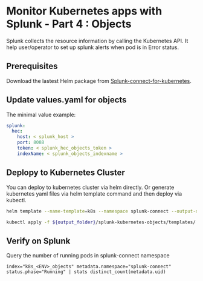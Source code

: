 Monitor Kubernetes apps with Splunk - Part 4 : Objects
=========================================================

Splunk collects the resource information by calling the Kubernetes API. It help user/operator to set up splunk alerts when pod is in Error status.

Prerequisites
--------------

Download the lastest Helm package from [Splunk-connect-for-kubernetes](https://github.com/splunk/splunk-connect-for-kubernetes).



Update values.yaml for objects
-------------------------------

The minimal value example:

```YAML
splunk:
  hec:
    host: < splunk_host >
    port: 8088
    token: < splunk_hec_objects_token >
    indexName: < splunk_objects_indexname >
```

Deplopy to Kubernetes Cluster
--------------------------------

You can deploy to kubernetes cluster via helm directly.
Or generate kubernetes yaml files via helm template command and then deploy via kubectl.

```bash
helm template --name-template=k8s --namespace splunk-connect --output-dir ${output_folder} splunk-kubernetes-objects/

kubectl apply -f ${output_folder}/splunk-kubernetes-objects/templates/
```


Verify on Splunk
----------------

Query the number of running pods in splunk-connect namespace

```
index="k8s_<ENV>_objects" metadata.namespace="splunk-connect" status.phase="Running" | stats distinct_count(metadata.uid)
```
